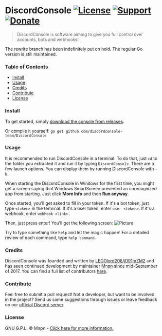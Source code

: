 # DiscordConsole [![License](https://img.shields.io/badge/license-GPL-blue.svg?style=flat-square)](https://github.com/discordconsole-team/DiscordConsole/blob/master/LICENSE) [![Support](https://img.shields.io/badge/Discord-Support%20guild-6C88EE.svg?style=flat-square)](https://discord.gg/xvQV8bT) [![Donate](https://img.shields.io/badge/Donate-PayPal-blue.svg?style=flat-square)](https://paypal.me/mnpn03/)

> DiscordConsole is software aiming to give you full control over
> accounts, bots and webhooks!

The rewrite branch has been indefinitely put on hold. The regular Go
version is still maintained.

### Table of Contents

- [Install](#install)
- [Usage](#usage)
- [Credits](#credits)
- [Contribute](#contribute)
- [License](#license)

### Install

To get started, simply [download the console from
releases](https://github.com/discordconsole-team/DiscordConsole/releases).

Or compile it yourself: `go get
github.com/discordconsole-team/DiscordConsole`

### Usage

It is recommended to run DiscordConsole in a terminal. To do that,
just `cd` to the folder you extracted it and run it by typing
`DiscordConsole`. There are a few launch options. You can display them
by running DiscordConsole with `-h`.

When starting the DiscordConsole in Windows for the first time, you
might get a screen saying that Windows SmartScreen prevented an
unrecognized app from starting. Just click **More Info** and then
**Run anyway**.

Once started, you'll get asked to fill in your token. If it's a bot
token, just type `<token>` in the terminal. If it's a user token,
enter `user <token>`. If it's a webhook, enter `webhook <link>.`

Then, just press enter! You'll get the following screen:
![Picture](https://i.imgur.com/tnurMPA.png)

Try to type something like `help` and let the magic happen! For a
detailed review of each command, type `help command`.

### Credits

DiscordConsole was founded and written by
[LEGOlord208/jD91mZM2](https://github.com/jD91mZM2) and has seen
continued development by maintainer [Mnpn](https://github.com/Mnpn03)
since mid-September of 2017. You can find a full list of contributors
[here](https://github.com/discordconsole-team/DiscordConsole/graphs/contributors).

### Contribute

Feel free to submit a pull request! Not a developer, but want to be
involved in the project? Send us some suggestions through issues or
leave feedback on our [official Discord
server](https://discord.gg/xvQV8bT).

### License

GNU G.P.L. © Mnpn - [Click here for more
information.](https://github.com/discordconsole-team/DiscordConsole/blob/master/LICENSE)
